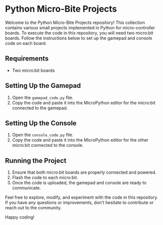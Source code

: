 # Python Micro-Bite Projects

Welcome to the Python Micro-Bite Projects repository! This collection contains various small projects implemented in Python for micro-controller boards. To execute the code in this repository, you will need two micro:bit boards. Follow the instructions below to set up the gamepad and console code on each board.

## Requirements
- Two micro:bit boards

## Setting Up the Gamepad
1. Open the `gamepad_code.py` file.
2. Copy the code and paste it into the MicroPython editor for the micro:bit connected to the gamepad.

## Setting Up the Console
1. Open the `console_code.py` file.
2. Copy the code and paste it into the MicroPython editor for the other micro:bit connected to the console.

## Running the Project
1. Ensure that both micro:bit boards are properly connected and powered.
2. Flash the code to each micro:bit.
3. Once the code is uploaded, the gamepad and console are ready to communicate.

Feel free to explore, modify, and experiment with the code in this repository. If you have any questions or improvements, don't hesitate to contribute or reach out to the community.

Happy coding!
